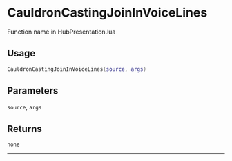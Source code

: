 # CauldronCastingJoinInVoiceLines
Function name in HubPresentation.lua
## Usage
```lua
CauldronCastingJoinInVoiceLines(source, args)
```
## Parameters
`source`, `args`
## Returns
`none`

---